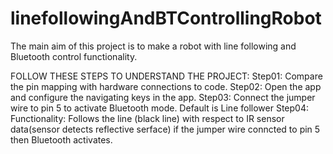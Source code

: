 # linefollowingAndBTControllingRobot
The main aim of this project is to make a robot with line following and Bluetooth control functionality.

FOLLOW THESE STEPS TO UNDERSTAND THE PROJECT:
Step01:
Compare the pin mapping with hardware connections to code.
Step02:
Open the app and configure the navigating keys in the app.
Step03:
Connect the jumper wire to pin 5 to activate Bluetooth mode. Default is Line follower
Step04:
Functionality:
Follows the line (black line) with respect to IR sensor data(sensor detects
reflective serface)
if the jumper wire conncted to pin 5 then Bluetooth activates.
